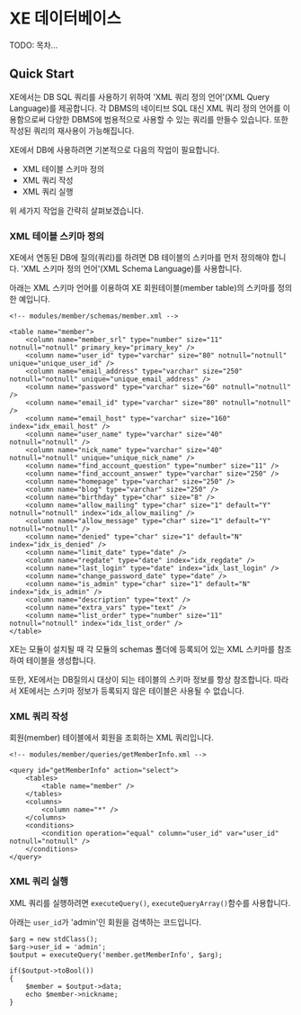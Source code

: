 
# XE 데이터베이스


TODO: 목차...

## Quick Start

XE에서는 DB SQL 쿼리를 사용하기 위하여 'XML 쿼리 정의 언어'(XML Query Language)를 제공합니다.  각 DBMS의 네이티브 SQL 대신 XML 쿼리 정의 언어를 이용함으로써 다양한 DBMS에 범용적으로 사용할 수 있는 쿼리를 만들수 있습니다. 또한 작성된 쿼리의 재사용이 가능해집니다.

XE에서 DB에 사용하려면 기본적으로 다음의 작업이 필요합니다.

* XML 테이블 스키마 정의
* XML 쿼리 작성
* XML 쿼리 실행

위 세가지 작업을 간략히 살펴보겠습니다.


### XML 테이블 스키마 정의

XE에서 연동된 DB에 질의(쿼리)를 하려면 DB 테이블의 스키마를 먼저 정의해야 합니다. 'XML 스키마 정의 언어'(XML Schema Language)를 사용합니다.

아래는 XML 스키마 언어를 이용하여 XE 회원테이블(member table)의 스키마를 정의한 예입니다.

```
<!-- modules/member/schemas/member.xml -->

<table name="member">
    <column name="member_srl" type="number" size="11" notnull="notnull" primary_key="primary_key" />
    <column name="user_id" type="varchar" size="80" notnull="notnull" unique="unique_user_id" />
    <column name="email_address" type="varchar" size="250" notnull="notnull" unique="unique_email_address" />
    <column name="password" type="varchar" size="60" notnull="notnull" />
    <column name="email_id" type="varchar" size="80" notnull="notnull" />
    <column name="email_host" type="varchar" size="160" index="idx_email_host" />
    <column name="user_name" type="varchar" size="40" notnull="notnull" />
    <column name="nick_name" type="varchar" size="40" notnull="notnull" unique="unique_nick_name" />
    <column name="find_account_question" type="number" size="11" />
    <column name="find_account_answer" type="varchar" size="250" />
    <column name="homepage" type="varchar" size="250" />
    <column name="blog" type="varchar" size="250" />
    <column name="birthday" type="char" size="8" />
    <column name="allow_mailing" type="char" size="1" default="Y" notnull="notnull" index="idx_allow_mailing" />
    <column name="allow_message" type="char" size="1" default="Y" notnull="notnull" />
    <column name="denied" type="char" size="1" default="N" index="idx_is_denied" />
    <column name="limit_date" type="date" />
    <column name="regdate" type="date" index="idx_regdate" />
    <column name="last_login" type="date" index="idx_last_login" />
    <column name="change_password_date" type="date" />
    <column name="is_admin" type="char" size="1" default="N" index="idx_is_admin" />
    <column name="description" type="text" />
    <column name="extra_vars" type="text" />
    <column name="list_order" type="number" size="11" notnull="notnull" index="idx_list_order" />
</table>
```
XE는 모듈이 설치될 때 각 모듈의 schemas 폴더에 등록되어 있는 XML 스키마를 참조하여 테이블을 생성합니다.

또한, XE에서는 DB질의시 대상이 되는 테이블의 스키마 정보를 항상 참조합니다. 따라서 XE에서는 스키마 정보가 등록되지 않은 테이블은 사용될 수 없습니다.


### XML 쿼리 작성

회원(member) 테이블에서 회원을 조회하는 XML 쿼리입니다.

```
<!-- modules/member/queries/getMemberInfo.xml -->

<query id="getMemberInfo" action="select">
    <tables>
        <table name="member" />
    </tables>
    <columns>
        <column name="*" />
    </columns>
    <conditions>
        <condition operation="equal" column="user_id" var="user_id" notnull="notnull" />
    </conditions>
</query>
```


### XML 쿼리 실행

XML 쿼리를 실행하려면 `executeQuery()`, `executeQueryArray()`함수를 사용합니다.

아래는 `user_id`가 'admin'인 회원을 검색하는 코드입니다.

```
$arg = new stdClass();
$arg->user_id = 'admin';
$output = executeQuery('member.getMemberInfo', $arg);

if($output->toBool())
{
	$member = $output->data;
	echo $member->nickname;	
}
```




